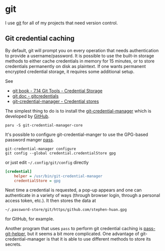 # git

I use [git](https://git-scm.com/) for all
of my projects that need version control.

## Git credential caching

By default, git will prompt you on every operation that needs authentication to
provide a username/password. It is possible to use the built-in storage methods
to either cache credentials in memory for 15 minutes, or to store credentials
permanently on disk as plaintext. If one wants permanent encrypted credential
storage, it requires some additional setup.

See

- [git book - 7.14 Git Tools - Credential Storage](https://git-scm.com/book/en/v2/Git-Tools-Credential-Storage)
- [git doc - gitcredentials](https://git-scm.com/docs/gitcredentials)
- [git-credential-manager - Credential stores](https://github.com/GitCredentialManager/git-credential-manager/blob/main/docs/credstores.md#gpgpass-compatible-files)

The simplest thing to do is to install the [git-credential-manager](https://github.com/GitCredentialManager/git-credential-manager)
which is developed by [GitHub](https://github.blog/2022-04-07-git-credential-manager-authentication-for-everyone/).

```shell
paru -S git-credential-manager-core
```

It's possible to configure git-credential-manger to
use the GPG-based password manger [pass](./pass.md).

```shell
git-credential-manager configure
git config --global credential.credentialStore gpg
```

or just edit `~/.config/git/config` directly

```ini
[credential]
	helper = /usr/bin/git-credential-manager
	credentialStore = gpg
```

Next time a credential is requested, a pop-up appears and one
can authenticate in a variety of ways (through browser login,
through a personal access token, etc.). It then stores the data at

```text
~/.password-store/git/https/github.com/stephen-huan.gpg
```

for GitHub, for example.

Another program that uses `pass` to perform git credential caching is
[pass-git-helper](https://github.com/languitar/pass-git-helper), but it
seems a bit more complicated. One advantage of git-credential-manager
is that it is able to use different methods to store its secrets.
